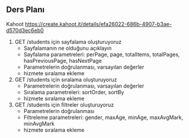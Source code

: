 ## Ders Planı

Kahoot https://create.kahoot.it/details/efa26022-686b-4907-b3ae-d570d3ec6eb0

1. GET /students için sayfalama oluşturuyoruz
   - Sayfalamanın ne olduğunu açıklayın
   - Sayfalama parametreleri: perPage, page, totalItems, totalPages, hasPreviousPage, hasNextPage
   - Parametrelerin doğrulanması, varsayılan değerler
   - hizmete sıralama ekleme
2. GET /students için sıralama oluşturuyoruz
   - Parametrelerin doğrulanması, varsayılan değerler
   - Sıralama parametreleri: sortOrder, sortBy
   - hizmete sıralama ekleme
3. GET /students için filtreler oluşturuyoruz
   - Parametrelerin doğrulanması
   - Filtreleme parametreleri: gender, maxAge, minAge, maxAvgMark, minAvgMark
   - hizmete sıralama ekleme
